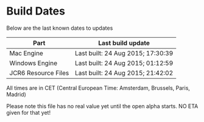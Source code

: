 # Build Dates

Below are the last known dates to updates

Part | Last build update
-----|-----
Mac Engine | Last built: 24 Aug 2015; 17:30:39
Windows Engine | Last built: 24 Aug 2015; 01:12:59
JCR6 Resource Files | Last built: 24 Aug 2015; 21:42:02
All times are in CET (Central European Time: Amsterdam, Brussels, Paris, Madrid)


Please note this file has no real value yet until the open alpha starts. NO ETA given for that yet!
